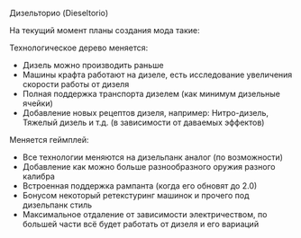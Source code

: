 Дизельторио (Dieseltorio)

На текущий момент планы создания мода такие:

Технологическое дерево меняется:
- Дизель можно производить раньше
- Машины крафта работают на дизеле, есть исследование увеличения скорости работы от дизеля
- Полная поддержка транспорта дизелем (как минимум дизельные ячейки)
- Добавление новых рецептов дизеля, например: Нитро-дизель, Тяжелый дизель и т.д. (в зависимости от даваемых эффектов)

Меняется геймплей: 
- Все технологии меняются на дизельпанк аналог (по возможности)
- Добавление как можно больше разнообразного оружия разного калибра
- Встроенная поддержка рампанта (когда его обновят до 2.0)
- Бонусом некоторый ретекстуринг машинок и прочего под дизельпанк стиль
- Максимальное отдаление от зависимости электричеством, по большей части всё будет работать от дизеля и его вариаций
